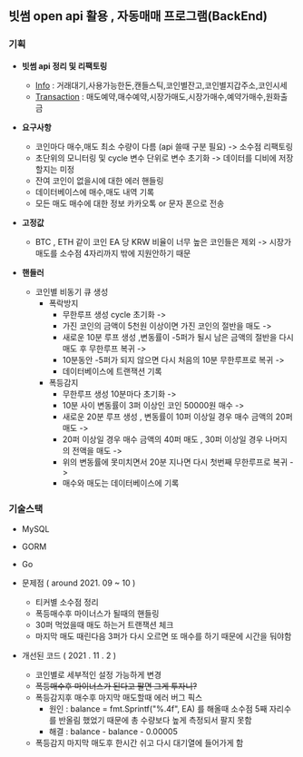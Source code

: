 ## 빗썸 open api 활용 , 자동매매 프로그램(BackEnd)

### 기획

- **빗썸 api 정리 및 리팩토링**
    - [Info](https://github.com/myungsworld/myungsworld/tree/master/api/bithumb/Info) : 거래대기,사용가능한돈,캔들스틱,코인별잔고,코인별지갑주소,코인시세
    - [Transaction](https://github.com/myungsworld/myungsworld/tree/master/api/bithumb/transaction) : 매도예약,매수예약,시장가매도,시장가매수,예약가매수,원화출금
- **요구사항**
    - 코인마다 매수,매도 최소 수량이 다름 (api 쓸때 구분 필요) -> 소수점 리팩토링
    - 초단위의 모니터링 및 cycle 변수 단위로 변수 초기화 -> 데이터를 디비에 저장할지는 미정
    - 잔여 코인이 없을시에 대한 에러 핸들링
    - 데이터베이스에 매수,매도 내역 기록
    - 모든 매도 매수에 대한 정보 카카오톡 or 문자 폰으로 전송

- **고정값**
    - BTC , ETH 같이 코인 EA 당 KRW 비율이 너무 높은 코인들은 제외 -> 시장가매도를 소수점 4자리까지 밖에 지원안하기 때문
- **핸들러**
  - 코인별 비동기 큐 생성
    - 폭락방지
      - 무한루프 생성 cycle 초기화 -> 
      - 가진 코인의 금액이 5천원 이상이면 가진 코인의 절반을 매도 -> 
      - 새로운 10분 루프 생성 ,변동률이 -5퍼가 될시 남은 금액의 절반을 다시 매도 후 무한루프 복귀 ->   
      - 10분동안 -5퍼가 되지 않으면 다시 처음의 10분 무한루프로 복귀 ->
      - 데이터베이스에 트랜잭션 기록
    - 폭등감지
      - 무한루프 생성 10분마다 초기화 ->
      - 10분 사이 변동률이 3퍼 이상인 코인 50000원 매수 ->
      - 새로운 20분 루프 생성 , 변동률이 10퍼 이상일 경우 매수 금액의 20퍼 매도 ->
      - 20퍼 이상일 경우 매수 금액의 40퍼 매도 , 30퍼 이상일 경우 나머지의 전액을 매도 ->
      - 위의 변동률에 못미치면서 20분 지나면 다시 첫번째 무한루프로 복귀 ->
      - 매수와 매도는 데이터베이스에 기록
  
### 기술스택

- MySQL
- GORM
- Go

- 문제점 ( around 2021. 09  ~ 10 )
    - 티커별 소수점 정리 
    - 폭등매수후 마이너스가 될때의 핸들링
    - 30퍼 먹었을때 매도 하는거 트랜잭션 체크
    - 마지막 매도 때린다음 3퍼가 다시 오르면 또 매수를 하기 때문에 시간을 둬야함

- 개선된 코드 ( 2021 . 11 . 2 )  
    - 코인별로 세부적인 설정 가능하게 변경
    - ~~폭등매수후 마이너스가 된다고 팔면 그게 투자니?~~
    - 폭등감지후 매수후 마지막 매도할때 에러 버그 픽스
        - 원인 : balance = fmt.Sprintf("%.4f", EA) 를 해올때 소수점 5째 자리수를 반올림 했었기 때문에 총 수량보다 높게 측정되서 팔지 못함
        - 해결 : balance - balance - 0.00005
    - 폭등감지 마지막 매도후 한시간 쉬고 다시 대기열에 들어가게 함
